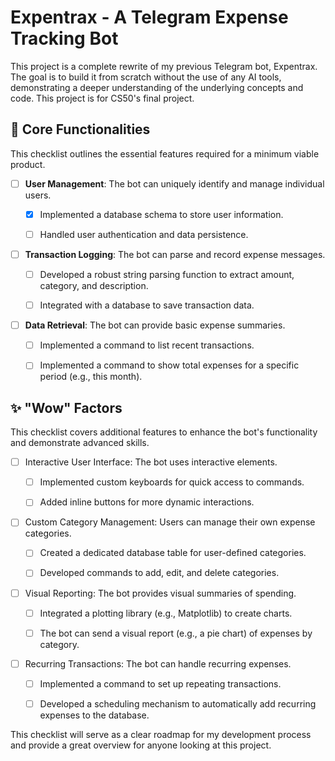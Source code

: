 # Expentrax - A Telegram Expense Tracking Bot

This project is a complete rewrite of my previous Telegram bot, Expentrax. The goal is to build it from scratch without the use of any AI tools, demonstrating a deeper understanding of the underlying concepts and code. This project is for CS50's final project.

## 🚧 Core Functionalities

This checklist outlines the essential features required for a minimum viable product.

- [ ] **User Management**: The bot can uniquely identify and manage individual users.

    - [x] Implemented a database schema to store user information.

    - [ ] Handled user authentication and data persistence.

- [ ] **Transaction Logging**: The bot can parse and record expense messages.

    - [ ] Developed a robust string parsing function to extract amount, category, and description.

    - [ ] Integrated with a database to save transaction data.

- [ ] **Data Retrieval**: The bot can provide basic expense summaries.

    - [ ] Implemented a command to list recent transactions.

    - [ ] Implemented a command to show total expenses for a specific period (e.g., this month).

## ✨ "Wow" Factors

This checklist covers additional features to enhance the bot's functionality and demonstrate advanced skills.

- [ ] Interactive User Interface: The bot uses interactive elements.

    - [ ] Implemented custom keyboards for quick access to commands.

    - [ ] Added inline buttons for more dynamic interactions.

- [ ] Custom Category Management: Users can manage their own expense categories.

    - [ ] Created a dedicated database table for user-defined categories.

    - [ ] Developed commands to add, edit, and delete categories.

- [ ] Visual Reporting: The bot provides visual summaries of spending.

    - [ ] Integrated a plotting library (e.g., Matplotlib) to create charts.

    - [ ] The bot can send a visual report (e.g., a pie chart) of expenses by category.

- [ ] Recurring Transactions: The bot can handle recurring expenses.

    - [ ] Implemented a command to set up repeating transactions.

    - [ ] Developed a scheduling mechanism to automatically add recurring expenses to the database.

This checklist will serve as a clear roadmap for my development process and provide a great overview for anyone looking at this project.